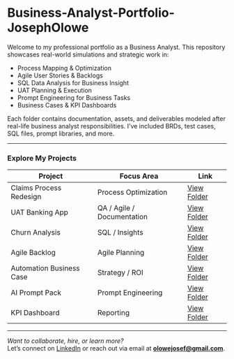 # Business-Analyst-Portfolio-JosephOlowe

Welcome to my professional portfolio as a Business Analyst. This repository showcases real-world simulations and strategic work in:

-  Process Mapping & Optimization
-  Agile User Stories & Backlogs
-  SQL Data Analysis for Business Insight
-  UAT Planning & Execution
-  Prompt Engineering for Business Tasks
-  Business Cases & KPI Dashboards

Each folder contains documentation, assets, and deliverables modeled after real-life business analyst responsibilities. I’ve included BRDs, test cases, SQL files, prompt libraries, and more.

---

###  Explore My Projects

| Project | Focus Area | Link |
|--------|------------|------|
| Claims Process Redesign | Process Optimization | [View Folder](./claims_process_redesign.md) |
| UAT Banking App | QA / Agile / Documentation | [View Folder](./2-UAT-Framework-BankingApp) |
| Churn Analysis | SQL / Insights | [View Folder](./3-Customer-Churn-SQL-Analysis) |
| Agile Backlog | Agile Planning | [View Folder](./4-Agile-Backlog-MobileLending) |
| Automation Business Case | Strategy / ROI | [View Folder](./5-Business-Case-Automation) |
| AI Prompt Pack | Prompt Engineering | [View Folder](./6-Prompt-Pack-AI-Business) |
| KPI Dashboard | Reporting | [View Folder](./7-KPI-Dashboard-Excel) |

---

 *Want to collaborate, hire, or learn more?*  
Let’s connect on [LinkedIn](https://linkedin.com/in/joseph-olowe) or reach out via email at **olowejosef@gmail.com**.

